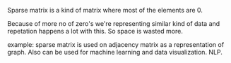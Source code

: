 Sparse matrix is a kind of matrix where most of the elements are 0.

Because of more no of zero's we're representing similar kind of data and repetation happens a lot with this.
So space is wasted more.

example: sparse matrix is used on adjacency matrix as a representation of graph.
         Also can be used for machine learning and data visualization. NLP.


